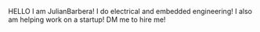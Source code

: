 HELLO
I am JulianBarbera!
I do electrical and embedded engineering!
I also am helping work on a startup!
DM me to hire me!
